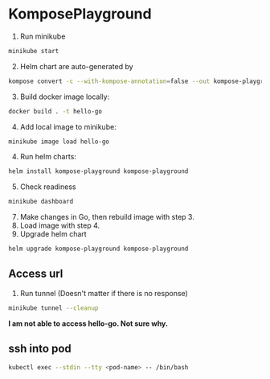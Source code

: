 # KomposePlayground
1. Run minikube
```bash
minikube start
```
2. Helm chart are auto-generated by
```bash
kompose convert -c --with-kompose-annotation=false --out kompose-playground
```
3. Build docker image locally:
```bash
docker build . -t hello-go
```
4. Add local image to minikube:
```bash
minikube image load hello-go
```
4. Run helm charts:
```bash
helm install kompose-playground kompose-playground
```
5. Check readiness
```bash
minikube dashboard
```
7. Make changes in Go, then rebuild image with step 3.
8. Load image with step 4.
9. Upgrade helm chart
```bash
helm upgrade kompose-playground kompose-playground
```

## Access url
1. Run tunnel (Doesn't matter if there is no response)
```bash
minikube tunnel --cleanup
```

**I am not able to access hello-go. Not sure why.**

## ssh into pod
```bash
kubectl exec --stdin --tty <pod-name> -- /bin/bash
```